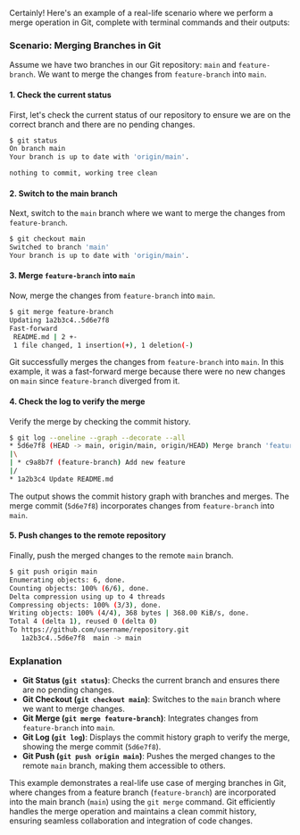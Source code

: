 Certainly! Here's an example of a real-life scenario where we perform a merge operation in Git, complete with terminal commands and their outputs:

### Scenario: Merging Branches in Git

Assume we have two branches in our Git repository: `main` and `feature-branch`. We want to merge the changes from `feature-branch` into `main`.

#### 1. Check the current status

First, let's check the current status of our repository to ensure we are on the correct branch and there are no pending changes.

```bash
$ git status
On branch main
Your branch is up to date with 'origin/main'.

nothing to commit, working tree clean
```

#### 2. Switch to the main branch

Next, switch to the `main` branch where we want to merge the changes from `feature-branch`.

```bash
$ git checkout main
Switched to branch 'main'
Your branch is up to date with 'origin/main'.
```

#### 3. Merge `feature-branch` into `main`

Now, merge the changes from `feature-branch` into `main`.

```bash
$ git merge feature-branch
Updating 1a2b3c4..5d6e7f8
Fast-forward
 README.md | 2 +-
 1 file changed, 1 insertion(+), 1 deletion(-)
```

Git successfully merges the changes from `feature-branch` into `main`. In this example, it was a fast-forward merge because there were no new changes on `main` since `feature-branch` diverged from it.

#### 4. Check the log to verify the merge

Verify the merge by checking the commit history.

```bash
$ git log --oneline --graph --decorate --all
* 5d6e7f8 (HEAD -> main, origin/main, origin/HEAD) Merge branch 'feature-branch'
|\
| * c9a8b7f (feature-branch) Add new feature
|/
* 1a2b3c4 Update README.md
```

The output shows the commit history graph with branches and merges. The merge commit (`5d6e7f8`) incorporates changes from `feature-branch` into `main`.

#### 5. Push changes to the remote repository

Finally, push the merged changes to the remote `main` branch.

```bash
$ git push origin main
Enumerating objects: 6, done.
Counting objects: 100% (6/6), done.
Delta compression using up to 4 threads
Compressing objects: 100% (3/3), done.
Writing objects: 100% (4/4), 368 bytes | 368.00 KiB/s, done.
Total 4 (delta 1), reused 0 (delta 0)
To https://github.com/username/repository.git
   1a2b3c4..5d6e7f8  main -> main
```

### Explanation

- **Git Status (`git status`)**: Checks the current branch and ensures there are no pending changes.
- **Git Checkout (`git checkout main`)**: Switches to the `main` branch where we want to merge changes.
- **Git Merge (`git merge feature-branch`)**: Integrates changes from `feature-branch` into `main`.
- **Git Log (`git log`)**: Displays the commit history graph to verify the merge, showing the merge commit (`5d6e7f8`).
- **Git Push (`git push origin main`)**: Pushes the merged changes to the remote `main` branch, making them accessible to others.

This example demonstrates a real-life use case of merging branches in Git, where changes from a feature branch (`feature-branch`) are incorporated into the main branch (`main`) using the `git merge` command. Git efficiently handles the merge operation and maintains a clean commit history, ensuring seamless collaboration and integration of code changes.